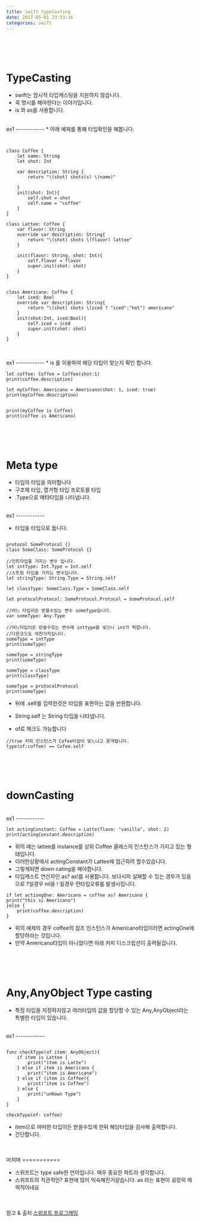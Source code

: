 ```yaml
---
title: swift typeCasting
date: 2017-05-01 23:53:16
categories: swift
---
```


<br><br>
TypeCasting
====================

* swift는 암시적 타입캐스팅을 지원하지 않습니다. 
* 꼭 명시를 해야한다는 이야기입니다. 
* is 와 as를 사용합니다.


<br>
ex1
------------
* 아래 예제를 통해 타입확인을 해봅니다.
 
~~~


class Coffee {
    let name: String
    let shot: Int
    
    var description: String {
        return "\(shot) shots(s) \(name)"
        
    }
    init(shot: Int){
        self.shot = shot
        self.name = "coffee"
    }
}

class Lattee: Coffee {
    var flavor: String
    override var description: String{
        return "\(shot) shots \(flavor) lattee"
    }
    
    init(flavor: String, shot: Int){
        self.flavor = flavor
        super.init(shot: shot)
    }
}


class Americano: Coffee {
    let iced: Bool
    override var description: String{
        return "\(shot) shots \(iced ? "iced":"hot") americano"
    }
    init(shot:Int, iced:Bool){
        self.iced = iced
        super.init(shot: shot)
    }
}


~~~

<br>
ex1
------------
* is 를 이용하여 해당 타입이 맞는지 확인 합니다. 

~~~
let coffee: Coffee = Coffee(shot:1)
print(coffee.description)

let myCoffee: Americano = Americano(shot: 1, iced: true)
print(myCoffee.description)


print(myCoffee is Coffee)
print(coffee is Americano)
~~~

<br><br>
Meta type
================
* 타입의 타입을 의미합니다
* 구조체 타입, 열거형 타입 프로토콜 타입
* .Type으로 메타타입을 나타냅니다.

<br>
ex1
------------

* 타입을 타입으로 둡니다.

~~~

protocol SomeProtocol {}
class SomeClass: SomeProtocol {}

//인트타입을 가지는 변수 입니다.
let intType: Int.Type = Int.self
//스트링 타입을 가지는 변수입니다.
let stringType: String.Type = String.self

let classType: SomeClass.Type = SomeClass.self

let protocolProtocol: SomeProtocol.Protocol = SomeProtocol.self

//어느 타입이든 받을수있는 변수 someType입니다.
var someType: Any.Type

//어느타입이든 받을수있는 변수에 inttype을 넣으니 int가 찍힙니다. 
//다른코드도 마찬가지입니다.
someType = intType
print(someType)

someType = stringType
print(someType)

someType = classType
print(classType)

someType = protocolProtocol
print(someType)
~~~

* 뒤에 .self를 입력한것은 타입을 표현하는 값을 반환합니다.
* String.self 는 String 타입을 나타냅니다.

* of로 체크도 가능합니다

~~~
//true 커피 인스턴스가 Cofee타입이 맞느냐고 묻게됩니다.
type(of:coffee) == Cofee.self 
~~~



<br><br>
downCasting
============


<br>
ex1
------------

~~~
let actingConstant: Coffee = Latte(flavo: "vanilla", shot: 2)
print(actingConstant.description)
~~~

* 위의 예는 lattee를 instance를 상위 Coffee 클래스의 인스턴스가 가지고 있는 형태입니다.
* 이러한상황에서 actingConstant가 Lattee에 접근하려 할수있습니다.
* 그렇게되면 down cating을 해야합니다.
* 타입캐스트 연산자인 as? as!를 사용합니다. 보다시피 실패할 수 있는 경우가 있음으로 ?일경우 nil을 ! 일경우 런타임오류를 발생시킵니다.

~~~
if let actiongOne: Americano = coffee as? Americano {
print("this si Americano")
}else {
	print(coffee.description)
}
~~~

* 위의 예제의 경우 coffee의 참조 인스턴스가 Americano타입이라면 actingOne에 할당하라는 것입니다. 
* 만약 Americano타입이 아니었다면 아래 커피 디스크립션이 출력될겁니다. 


<br><br>
Any,AnyObject Type casting
============
* 특정 타입을 지정하지않고 여러타입의 값을 할당할 수 있는 Any,AnyObject라는 특별한 타입이 있습니다.

<br>
ex1
------------

~~~

func checkType(of item: AnyObject){
    if item is Lattee {
        print("item is Latte")
    } else if item is Americano {
        print("item is Americano")
    } else if (item is Coffee){
        print("item is Coffee")
    } else {
        print("unKown Type")
    }
}

checkType(of: coffee)
~~~

* item으로  어떠한 타입이든 받을수있게 한뒤 해당타입을 검사해 출력합니다.
* 간단합니다.

<br>
<br>
마치며
===========

* 스위프트는 type safe한 언어입니다. 매우 중요한 파트라 생각합니다.
* 스위프트의 직관적인? 표현에 많이 익숙해진거같습니다. as 라는 표현이 굉장히 매력적이네요

<br><br>
참고 & 출처 [스위프트 프로그래밍](http://http://www.hanbit.co.kr/media/books/book_view.html?p_code=B5682208459)